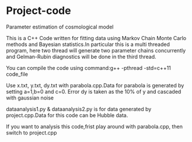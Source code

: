 # Project-code
Parameter estimation of cosmological model


This is a C++ Code written for fitting data using Markov Chain Monte Carlo methods and Bayesian statistics.In particular this is a multi threaded program, here two thread will generate two parameter chains concurrently and Gelman-Rubin diagnostics will be done in the third thread.

You can compile the code using command:g++ -pthread -std=c++11 code_file

Use x.txt, y.txt, dy.txt with parabola.cpp.Data for parabola is generated by setting a=1,b=0 and c=0. Error dy is taken as the 10% of y and cascaded with gaussian noise

dataanalysis1.py & dataanalysis2.py is for data generated by project.cpp.Data for this code can be Hubble data.

If you want to analysis this code,frist play around with parabola.cpp, then switch to project.cpp



